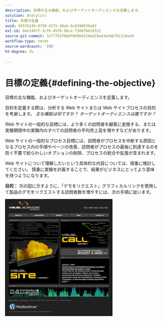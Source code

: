```yaml
---
description: 目標の主な機能、およびターゲットオーディエンスを定義します。
solution: Analytics
title: 目標の定義
uuid: 4957b249-8790-4275-98ab-9c6398039a63
exl-id: 6ee140ff-3cfb-45f8-9bce-f360fbb19322
source-git-commit: 31f775478b0f0d968310ed10a43ad46791319ee9
workflow-type: tm+mt
source-wordcount: '195'
ht-degree: 3%

---
```


# 目標の定義{#defining-the-objective}

目標の主な機能、およびターゲットオーディエンスを定義します。

目的を定義する際は、分析する Web サイトまたは Web サイトプロセスの目的を考慮します。 *主な機能は何ですか？ ターゲットオーディエンスは誰ですか？*

Web サイトの一般的な目標には、より多くの訪問者を顧客に変換する、または実験期間中の実験内のすべての訪問者の平均売上高を増やすなどがあります。

Web サイトの一般的なプロセス目標には、訪問者がプロセスを中断する原因となるプロセス内の手順やページの改善、訪問者がプロセスの最後に到達するのを防ぐ不要で紛らわしいオプションの削除、プロセスの統合や拡張が含まれます。

Web サイトについて理解したいという具体的な内容については、慎重に検討してください。 慎重に実験を計画することで、結果がビジネスにとってより意味を持つようになります。

**目的：** 次の図に示すように、「デモをリクエスト」グラフィカルリンクを使用して製品のデモをリクエストする訪問者数を増やすには、次の手順に従います。

![](assets/ControlPage.png)
